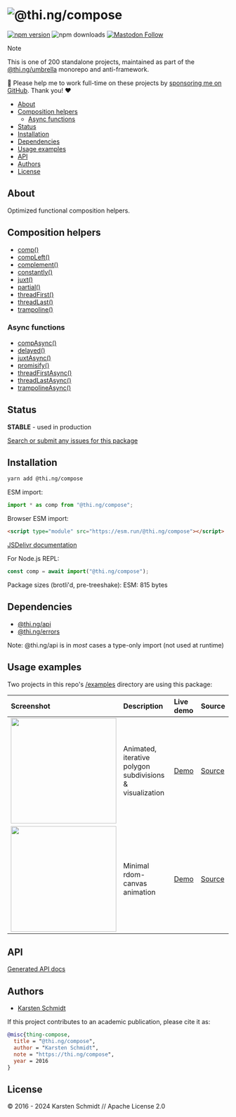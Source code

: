 <!-- This file is generated - DO NOT EDIT! -->
<!-- Please see: https://github.com/thi-ng/umbrella/blob/develop/CONTRIBUTING.md#changes-to-readme-files -->
# ![@thi.ng/compose](https://media.thi.ng/umbrella/banners-20230807/thing-compose.svg?45e719bc)

[![npm version](https://img.shields.io/npm/v/@thi.ng/compose.svg)](https://www.npmjs.com/package/@thi.ng/compose)
![npm downloads](https://img.shields.io/npm/dm/@thi.ng/compose.svg)
[![Mastodon Follow](https://img.shields.io/mastodon/follow/109331703950160316?domain=https%3A%2F%2Fmastodon.thi.ng&style=social)](https://mastodon.thi.ng/@toxi)

> [!NOTE]
> This is one of 200 standalone projects, maintained as part
> of the [@thi.ng/umbrella](https://github.com/thi-ng/umbrella/) monorepo
> and anti-framework.
>
> 🚀 Please help me to work full-time on these projects by [sponsoring me on
> GitHub](https://github.com/sponsors/postspectacular). Thank you! ❤️

- [About](#about)
- [Composition helpers](#composition-helpers)
  - [Async functions](#async-functions)
- [Status](#status)
- [Installation](#installation)
- [Dependencies](#dependencies)
- [Usage examples](#usage-examples)
- [API](#api)
- [Authors](#authors)
- [License](#license)

## About

Optimized functional composition helpers.

## Composition helpers

- [comp()](https://docs.thi.ng/umbrella/compose/functions/comp.html)
- [compLeft()](https://docs.thi.ng/umbrella/compose/functions/compLeft.html)
- [complement()](https://docs.thi.ng/umbrella/compose/functions/complement.html)
- [constantly()](https://docs.thi.ng/umbrella/compose/functions/constantly.html)
- [juxt()](https://docs.thi.ng/umbrella/compose/functions/juxt.html)
- [partial()](https://docs.thi.ng/umbrella/compose/functions/partial.html)
- [threadFirst()](https://docs.thi.ng/umbrella/compose/functions/threadFirst.html)
- [threadLast()](https://docs.thi.ng/umbrella/compose/functions/threadLast.html)
- [trampoline()](https://docs.thi.ng/umbrella/compose/functions/trampoline.html)

### Async functions

- [compAsync()](https://docs.thi.ng/umbrella/compose/functions/compAsync.html)
- [delayed()](https://docs.thi.ng/umbrella/compose/functions/delayed.html)
- [juxtAsync()](https://docs.thi.ng/umbrella/compose/functions/juxtAsync.html)
- [promisify()](https://docs.thi.ng/umbrella/compose/functions/promisify.html)
- [threadFirstAsync()](https://docs.thi.ng/umbrella/compose/functions/threadFirstAsync.html)
- [threadLastAsync()](https://docs.thi.ng/umbrella/compose/functions/threadLastAsync.html)
- [trampolineAsync()](https://docs.thi.ng/umbrella/compose/functions/trampolineAsync.html)

## Status

**STABLE** - used in production

[Search or submit any issues for this package](https://github.com/thi-ng/umbrella/issues?q=%5Bcompose%5D+in%3Atitle)

## Installation

```bash
yarn add @thi.ng/compose
```

ESM import:

```ts
import * as comp from "@thi.ng/compose";
```

Browser ESM import:

```html
<script type="module" src="https://esm.run/@thi.ng/compose"></script>
```

[JSDelivr documentation](https://www.jsdelivr.com/)

For Node.js REPL:

```js
const comp = await import("@thi.ng/compose");
```

Package sizes (brotli'd, pre-treeshake): ESM: 815 bytes

## Dependencies

- [@thi.ng/api](https://github.com/thi-ng/umbrella/tree/develop/packages/api)
- [@thi.ng/errors](https://github.com/thi-ng/umbrella/tree/develop/packages/errors)

Note: @thi.ng/api is in _most_ cases a type-only import (not used at runtime)

## Usage examples

Two projects in this repo's
[/examples](https://github.com/thi-ng/umbrella/tree/develop/examples)
directory are using this package:

| Screenshot                                                                                                                | Description                                              | Live demo                                                | Source                                                                                |
|:--------------------------------------------------------------------------------------------------------------------------|:---------------------------------------------------------|:---------------------------------------------------------|:--------------------------------------------------------------------------------------|
| <img src="https://raw.githubusercontent.com/thi-ng/umbrella/develop/assets/examples/poly-subdiv.jpg" width="240"/>        | Animated, iterative polygon subdivisions & visualization | [Demo](https://demo.thi.ng/umbrella/poly-subdiv/)        | [Source](https://github.com/thi-ng/umbrella/tree/develop/examples/poly-subdiv)        |
| <img src="https://raw.githubusercontent.com/thi-ng/umbrella/develop/assets/examples/rdom-canvas-basics.jpg" width="240"/> | Minimal rdom-canvas animation                            | [Demo](https://demo.thi.ng/umbrella/rdom-canvas-basics/) | [Source](https://github.com/thi-ng/umbrella/tree/develop/examples/rdom-canvas-basics) |

## API

[Generated API docs](https://docs.thi.ng/umbrella/compose/)

## Authors

- [Karsten Schmidt](https://thi.ng)

If this project contributes to an academic publication, please cite it as:

```bibtex
@misc{thing-compose,
  title = "@thi.ng/compose",
  author = "Karsten Schmidt",
  note = "https://thi.ng/compose",
  year = 2016
}
```

## License

&copy; 2016 - 2024 Karsten Schmidt // Apache License 2.0
